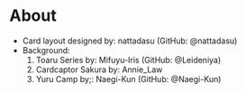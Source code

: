 # About

* Card layout designed by: nattadasu (GitHub: @nattadasu)
* Background:
  1. Toaru Series by: Mifuyu-Iris (GitHub: @Leideniya)
  2. Cardcaptor Sakura by: Annie_Law
  3. Yuru Camp by;: Naegi-Kun (GitHub: @Naegi-Kun)
